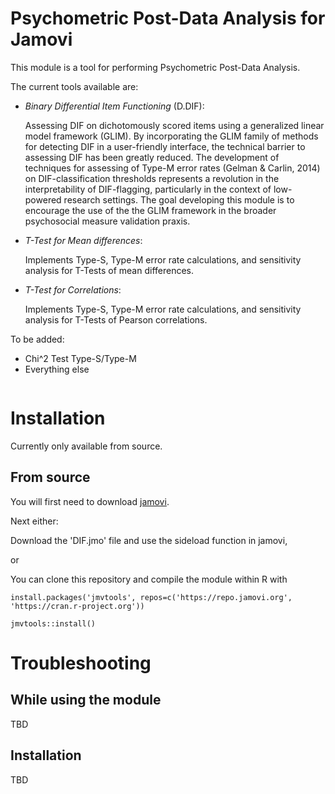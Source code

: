 
# Psychometric Post-Data Analysis for Jamovi

This module is a tool for performing Psychometric Post-Data Analysis.

The current tools available are:

- *Binary Differential Item Functioning* (D.DIF): 

   Assessing DIF on dichotomously scored items using a generalized linear model framework (GLIM). By incorporating the GLIM family of methods for detecting DIF in a user-friendly interface, the technical barrier to assessing DIF has been greatly reduced. The development of techniques for assessing of Type-M error rates (Gelman & Carlin, 2014) on DIF-classification thresholds represents a revolution in the interpretability of DIF-flagging, particularly in the context of low-powered research settings. The goal developing this module is to encourage the use of the the GLIM framework in the broader psychosocial measure validation praxis.

- *T-Test for Mean differences*:

  Implements Type-S, Type-M error rate calculations, and sensitivity analysis for T-Tests of mean differences.

- *T-Test for Correlations*:

  Implements Type-S, Type-M error rate calculations, and sensitivity analysis for T-Tests of Pearson correlations.

To be added:

- Chi^2 Test Type-S/Type-M
- Everything else

<img src="docs/i1.png" class="img-responsive" alt="">


# Installation

Currently only available from source.

## From source

You will first need to download [jamovi](https://www.jamovi.org/download.html). 

Next either:

Download the 'DIF.jmo' file and use the sideload function in jamovi, 

or

You can clone this repository and compile the module within R with 

```
install.packages('jmvtools', repos=c('https://repo.jamovi.org', 'https://cran.r-project.org'))

jmvtools::install()

```

# Troubleshooting

## While using the module

TBD


## Installation

TBD
